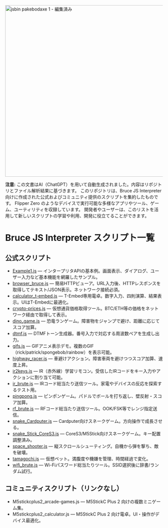 <img width="2827" height="548" alt="jsbin pakebodaxe 1 - 編集済み" src="https://github.com/user-attachments/assets/c087142d-06ea-4829-a812-cd7748c24df6" />




**注意:** この文書はAI（ChatGPT）を用いて自動生成されました。内容はリポジトリとファイル解析結果に基づきます。
このリポジトリは、Bruce JS Interpreter 向けに作成された公式およびコミュニティ提供のスクリプトを集約したものです。
Flipper Zero のようなデバイスで実行可能な多様なアプリやツール、ゲーム、ユーティリティを収録しています。
開発者やユーザーは、このリストを活用して新しいスクリプトの学習や利用、開発に役立てることができます。


# Bruce JS Interpreter スクリプト一覧
## 公式スクリプト
- [Example1.js](https://github.com/pr3y/Bruce/tree/main/sd_files/interpreter/Example1.js) — インタープリタAPIの基本例。画面表示、ダイアログ、ユーザー入力など基本機能を網羅したサンプル。
- [browser_bruce.js](https://github.com/pr3y/Bruce/tree/main/sd_files/interpreter/browser_bruce.js) — 簡易HTTPビューア。URL入力後、HTTPレスポンスを取得してテキスト/JSON表示。ネットワーク接続必須。
- [calculator_t-embed.js](https://github.com/pr3y/Bruce/tree/main/sd_files/interpreter/calculator_t-embed.js) — T-Embed専用電卓。数字入力、四則演算、結果表示。UIはT-Embedに最適化。
- [crypto-prices.js](https://github.com/pr3y/Bruce/tree/main/sd_files/interpreter/crypto-prices.js) — 仮想通貨価格取得ツール。BTC/ETH等の価格をネットワーク経由で取得して表示。
- [dino_game.js](https://github.com/pr3y/Bruce/tree/main/sd_files/interpreter/dino_game.js) — 恐竜ランゲーム。障害物をジャンプで避け、距離に応じてスコア加算。
- [dtmf.js](https://github.com/pr3y/Bruce/tree/main/sd_files/interpreter/dtmf.js) — DTMFトーン生成器。番号入力で対応する周波数ペアを生成し出力。
- [gifs.js](https://github.com/pr3y/Bruce/tree/main/sd_files/interpreter/gifs.js) — GIFアニメ表示デモ。複数のGIF（rick/patrick/spongebob/rainbow）を表示可能。
- [highway_racer.js](https://github.com/pr3y/Bruce/tree/main/sd_files/interpreter/highway_racer.js) — 車避けアクション。障害車両を避けつつスコア加算、速度上昇。
- [ir2keys.js](https://github.com/pr3y/Bruce/tree/main/sd_files/interpreter/ir2keys.js) — IR（赤外線）学習リモコン。受信したIRコードをキー入力やアクションに割り当て可能。
- [ir_brute.js](https://github.com/pr3y/Bruce/tree/main/sd_files/interpreter/ir_brute.js) — IRコード総当たり送信ツール。家電やデバイスの反応を探索するテスト用。
- [pingpong.js](https://github.com/pr3y/Bruce/tree/main/sd_files/interpreter/pingpong.js) — ピンポンゲーム。パドルでボールを打ち返し、壁反射・スコア加算。
- [rf_brute.js](https://github.com/pr3y/Bruce/tree/main/sd_files/interpreter/rf_brute.js) — RFコード総当たり送信ツール。OOK/FSK等でレンジ指定送信。
- [snake_Cardputer.js](https://github.com/pr3y/Bruce/tree/main/sd_files/interpreter/snake_Cardputer.js) — Cardputer向けスネークゲーム。方向操作で成長させる。
- [snake_Stick_CoreS3.js](https://github.com/pr3y/Bruce/tree/main/sd_files/interpreter/snake_Stick_CoreS3.js) — CoreS3/M5Stick向けスネークゲーム。キー配置調整済み。
- [space_shooter.js](https://github.com/pr3y/Bruce/tree/main/sd_files/interpreter/space_shooter.js) — 縦スクロールシューティング。自機から弾を撃ち、敵を破壊。
- [tamagochi.js](https://github.com/pr3y/Bruce/tree/main/sd_files/interpreter/tamagochi.js) — 仮想ペット。満腹度や機嫌を管理、時間経過で変化。
- [wifi_brute.js](https://github.com/pr3y/Bruce/tree/main/sd_files/interpreter/wifi_brute.js) — Wi-Fiパスワード総当たりツール。SSID選択後に辞書/ランダム試行。

## コミュニティスクリプト（リンクなし）
- M5stickcplus2_arcade-games.js — M5StickC Plus 2 向けの複数ミニゲーム集。
- M5stickcplus2_calculator.js — M5StickC Plus 2 向け電卓。UI・操作がデバイス最適化。
